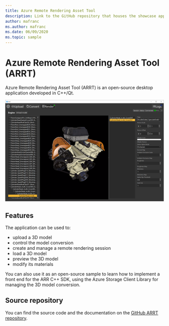 ```yaml
---
title: Azure Remote Rendering Asset Tool
description: Link to the GitHub repository that houses the showcase application
author: mafranc
ms.author: mafranc
ms.date: 06/09/2020
ms.topic: sample
---
```


# Azure Remote Rendering Asset Tool (ARRT)

Azure Remote Rendering Asset Tool (ARRT) is an open-source desktop application developed in C++/Qt.

![ARRT](./media/arrt.png "ARRT screenshot")

## Features

The application can be used to:

* upload a 3D model
* control the model conversion
* create and manage a remote rendering session
* load a 3D model
* preview the 3D model
* modify its materials

You can also use it as an open-source sample to learn how to implement a front end for the ARR C++ SDK, using the Azure Storage Client Library for managing the 3D model conversion.

## Source repository

You can find the source code and the documentation on the [GitHub ARRT repository](https://github.com/Azure/azure-remote-rendering-asset-tool).

